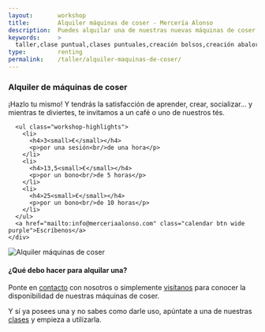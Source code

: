 ```yaml
---
layout:       workshop
title:        Alquiler máquinas de coser - Mercería Alonso
description:  Puedes alquilar una de nuestras nuevas máquinas de coser de la casa Bernina cuando lo desees
keywords:     > 
  taller,clase puntual,clases puntuales,creación bolsos,creación abalorios,mercería,merceria,mercería alonso,merceria majadahonda,merceria madrid
type:         renting
permalink:    /taller/alquiler-maquinas-de-coser/
---
```


  <section class="workshop-item workshop-item-center">
    <div class="workshop-item-inner">
      <h3>Alquiler de máquinas de coser</h3>
      <p>¡Hazlo tu mismo! Y tendrás la satisfacción de aprender, crear, socializar… y mientras te diviertes, te invitamos a un café o uno de nuestros tés.</p>

      <ul class="workshop-highlights">
        <li>
          <h4>3<small>€</small></h4>
          <p>por una sesión<br/>de una hora</p>
        </li>
        <li>
          <h4>13,5<small>€</small></h4>
          <p>por un bono<br/>de 5 horas</p>
        </li>
        <li>
          <h4>25<small>€</small></h4>
          <p>por un bono<br/>de 10 horas</p>
        </li>
      </ul>
      <a href="mailto:info@merceriaalonso.com" class="calendar btn wide purple">Escríbenos</a>
    </div>
  </section>

  <section class="workshop-item workshop-item-odd">
    <div class="workshop-item-inner">
      <div class="workshop-align-left workshop-type-image">
        <img src="/img/workshop/sewing-machine.png" class="sewing-machine" alt="Alquiler máquinas de coser" title="Alquiler máquinas de coser">
      </div>
      <div class="workshop-align-right workshop-type-content">
        <h4>¿Qué debo hacer para alquilar una?</h4>
        <p>Ponte en <a href="/contacto/">contacto</a> con nosotros o simplemente <a href="/localizacion/">visítanos</a> para conocer la disponibilidad de nuestras máquinas de coser.</p>
        <p>Y sí ya posees una y no sabes como darle uso, apúntate a una de nuestras <a href="/taller/">clases</a> y empieza a utilizarla.</p>
      </div>
    </div>
  </section>